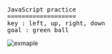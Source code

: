 <pre>
JavaScript practice
===================
key : left, up, right, down
goal : green ball
</pre>

![exmaple](https://github.com/JangAlthea/BallAndEscapeGame/blob/master/images/example.PNG)
